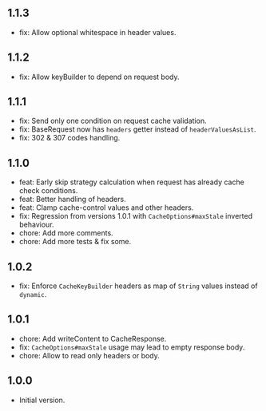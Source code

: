 ## 1.1.3
- fix: Allow optional whitespace in header values.

## 1.1.2
- fix: Allow keyBuilder to depend on request body.

## 1.1.1
- fix: Send only one condition on request cache validation.
- fix: BaseRequest now has `headers` getter instead of `headerValuesAsList`.
- fix: 302 & 307 codes handling.

## 1.1.0
- feat: Early skip strategy calculation when request has already cache check conditions.
- feat: Better handling of headers.
- feat: Clamp cache-control values and other headers.
- fix: Regression from versions 1.0.1 with `CacheOptions#maxStale` inverted behaviour.
- chore: Add more comments.
- chore: Add more tests & fix some.

## 1.0.2
- fix: Enforce `CacheKeyBuilder` headers as map of `String` values instead of `dynamic`.

## 1.0.1
- chore: Add writeContent to CacheResponse.
- fix: `CacheOptions#maxStale` usage may lead to empty response body.
- chore: Allow to read only headers or body.

## 1.0.0
- Initial version.
